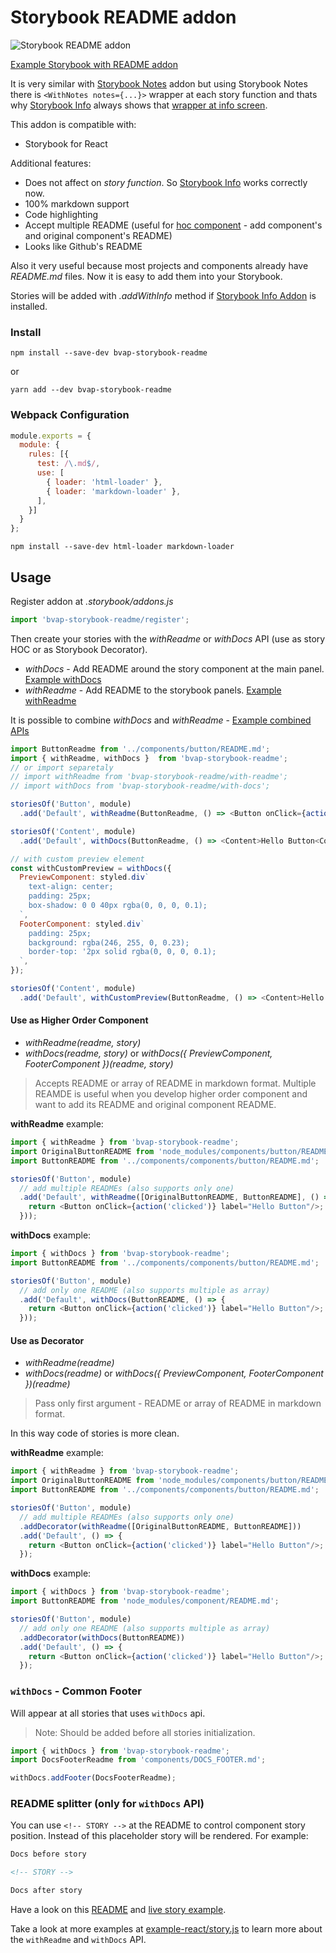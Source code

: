 # Storybook README addon

![Storybook README addon](https://tuchk4.tinytake.com/media/6074cc?filename=1507031891423_03-10-2017-14-58-09.png&sub_type=thumbnail_preview&type=attachment&width=700&height=542&_felix_session_id=53f589ad3ebd6ae15ad9850b6bb20044&salt=MjAwMDAyNF82MzIxMzU2)

[Example Storybook with README addon](https://baktiaditya.github.io/bvap-storybook-readme/?knob-alert=false&knob-success=false&knob-text=Hello%20Im%20Button&selectedKind=Custom%20Preview%20and%20Footer&selectedStory=Button&full=0&addons=1&stories=1&panelRight=1&addonPanel=storybook%2Factions%2Factions-panel)

It is very similar with [Storybook Notes](https://github.com/storybooks/storybook/tree/master/addons/notes) addon but using Storybook Notes there is `<WithNotes notes={...}>` wrapper at each story function and thats why [Storybook Info](https://github.com/storybooks/storybook/tree/master/addons/info) always shows that [wrapper at info screen](http://take.ms/95YnX).

This addon is compatible with:
- Storybook for React

Additional features:

* Does not affect on *story function*. So [Storybook Info](https://github.com/storybooks/storybook/tree/master/addons/info) works correctly now.
* 100% markdown support
* Code highlighting
* Accept multiple README (useful for [hoc component](https://medium.com/@franleplant/react-higher-order-components-in-depth-cf9032ee6c3e) - add component's and original component's README)
* Looks like Github's README

Also it very useful because most projects and components already have *README.md* files. Now it is easy to add them into your Storybook.

Stories will be added with *.addWithInfo* method if [Storybook Info Addon](https://github.com/storybooks/storybook/tree/master/addons/info) is installed.

### Install

`npm install --save-dev bvap-storybook-readme`

or

`yarn add --dev bvap-storybook-readme`

### Webpack Configuration

```js
module.exports = {
  module: {
    rules: [{
      test: /\.md$/,
      use: [
        { loader: 'html-loader' },
        { loader: 'markdown-loader' },
      ],
    }]
  }
};
```

`npm install --save-dev html-loader markdown-loader`

## Usage

Register addon at *.storybook/addons.js*

```js
import 'bvap-storybook-readme/register';
```

Then create your stories with the *withReadme* or *withDocs* API (use as story HOC or as Storybook Decorator).

- *withDocs* - Add README around the story component at the main panel. [Example withDocs](https://baktiaditya.github.io/bvap-storybook-readme/?knob-alert=false&knob-success=false&knob-text=Hello%20Im%20Button&selectedKind=withDocs%2FAs%20Decorator&selectedStory=Button&full=0&addons=1&stories=1&panelRight=1&addonPanel=storybook%2Factions%2Factions-panel)
- *withReadme* - Add README to the storybook panels. [Example withReadme](https://baktiaditya.github.io/bvap-storybook-readme/?knob-alert=false&knob-success=false&knob-text=Hello%20Im%20Button&selectedKind=withReadme%2F%20As%20Decorator&selectedStory=Button&full=0&addons=1&stories=1&panelRight=1&addonPanel=storybook%2Factions%2Factions-panel)

It is possible to combine *withDocs* and *withReadme* - [Example combined APIs](https://baktiaditya.github.io/bvap-storybook-readme/?knob-alert=false&knob-success=false&knob-text=Hello%20Im%20Button&selectedKind=withDocs%20and%20withReadme&selectedStory=Button&full=0&addons=1&stories=1&panelRight=1&addonPanel=storybook%2Factions%2Factions-panel)

```js
import ButtonReadme from '../components/button/README.md';
import { withReadme, withDocs }  from 'bvap-storybook-readme';
// or import separetaly
// import withReadme from 'bvap-storybook-readme/with-readme';
// import withDocs from 'bvap-storybook-readme/with-docs';

storiesOf('Button', module)
  .add('Default', withReadme(ButtonReadme, () => <Button onClick={action('clicked')} label="Hello Button"/>))

storiesOf('Content', module)
  .add('Default', withDocs(ButtonReadme, () => <Content>Hello Button<Content/>))

// with custom preview element
const withCustomPreview = withDocs({
  PreviewComponent: styled.div`
    text-align: center;
    padding: 25px;
    box-shadow: 0 0 40px rgba(0, 0, 0, 0.1);
  `,
  FooterComponent: styled.div`
    padding: 25px;
    background: rgba(246, 255, 0, 0.23);
    border-top: '2px solid rgba(0, 0, 0, 0.1);
  `,
});

storiesOf('Content', module)
  .add('Default', withCustomPreview(ButtonReadme, () => <Content>Hello Button<Content/>))
```

#### Use as Higher Order Component

- *withReadme(readme, story)*
- *withDocs(readme, story)* or *withDocs({ PreviewComponent, FooterComponent })(readme, story)*

> Accepts README or array of README in markdown format.
> Multiple REAMDE is useful when you develop higher order component and want to add its README and original component README.

**withReadme** example:
```js
import { withReadme } from 'bvap-storybook-readme';
import OriginalButtonREADME from 'node_modules/components/button/README.md';
import ButtonREADME from '../components/components/button/README.md';

storiesOf('Button', module)
  // add multiple READMEs (also supports only one)
  .add('Default', withReadme([OriginalButtonREADME, ButtonREADME], () => {
    return <Button onClick={action('clicked')} label="Hello Button"/>;
  }));
```

**withDocs** example:
```js
import { withDocs } from 'bvap-storybook-readme';
import ButtonREADME from '../components/components/button/README.md';

storiesOf('Button', module)
  // add only one README (also supports multiple as array)
  .add('Default', withDocs(ButtonREADME, () => {
    return <Button onClick={action('clicked')} label="Hello Button"/>;
  }));
```

#### Use as Decorator

- *withReadme(readme)*
- *withDocs(readme)* or *withDocs({ PreviewComponent, FooterComponent })(readme)*

> Pass only first argument - README or array of README in markdown format.

In this way code of stories is more clean.

**withReadme** example:
```js
import { withReadme } from 'bvap-storybook-readme';
import OriginalButtonREADME from 'node_modules/components/button/README.md';
import ButtonREADME from '../components/components/button/README.md';

storiesOf('Button', module)
  // add multiple READMEs (also supports only one)
  .addDecorator(withReadme([OriginalButtonREADME, ButtonREADME]))
  .add('Default', () => {
    return <Button onClick={action('clicked')} label="Hello Button"/>;
  });
```

**withDocs** example:
```js
import { withDocs } from 'bvap-storybook-readme';
import ButtonREADME from 'node_modules/component/README.md';

storiesOf('Button', module)
  // add only one README (also supports multiple as array)
  .addDecorator(withDocs(ButtonREADME))
  .add('Default', () => {
    return <Button onClick={action('clicked')} label="Hello Button"/>;
  });
```



### `withDocs` - Common Footer

Will appear at all stories that uses `withDocs` api.

> Note: Should be added before all stories initialization.

```js
import { withDocs } from 'bvap-storybook-readme';
import DocsFooterReadme from 'components/DOCS_FOOTER.md';

withDocs.addFooter(DocsFooterReadme);
```

### README splitter (only for `withDocs` API)

You can use `<!-- STORY -->` at the README to control component story position.
Instead of this placeholder story will be rendered. For example:

```md
Docs before story

<!-- STORY -->

Docs after story
```

Have a look on this [README](packages/example-react/components/Button/DOCS.md) and [live story example](https://baktiaditya.github.io/bvap-storybook-readme/?knob-alert=false&knob-success=false&knob-text=Hello%20Im%20Button&selectedKind=Custom%20Preview%20and%20Footer&selectedStory=Button&full=0&addons=1&stories=1&panelRight=1&addonPanel=storybook%2Factions%2Factions-panel).

Take a look at more examples at [example-react/story.js](packages/example-react/story.js) to learn more about the `withReadme` and `withDocs` API.
